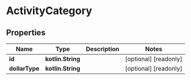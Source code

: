 
# ActivityCategory

## Properties
Name | Type | Description | Notes
------------ | ------------- | ------------- | -------------
**id** | **kotlin.String** |  |  [optional] [readonly]
**dollarType** | **kotlin.String** |  |  [optional] [readonly]



